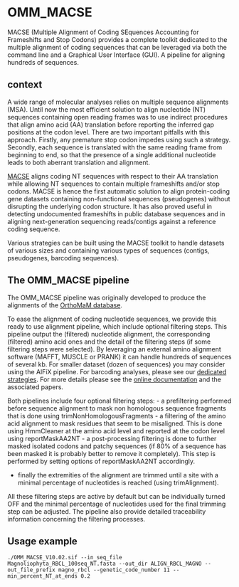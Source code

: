 # OMM_MACSE

MACSE (Multiple Alignment of Coding SEquences Accounting for Frameshifts and Stop Codons) provides a complete toolkit dedicated to the multiple alignment of coding sequences that can be leveraged via both the command line and a Graphical User Interface (GUI). A pipeline for aligning hundreds of sequences.

## context
A wide range of molecular analyses relies on multiple sequence alignments (MSA). Until now the most efficient solution to align nucleotide (NT) sequences containing open reading frames was to use indirect procedures that align amino acid (AA) translation before reporting the inferred gap positions at the codon level. There are two important pitfalls with this approach. Firstly, any premature stop codon impedes using such a strategy. Secondly, each sequence is translated with the same reading frame from beginning to end, so that the presence of a single additional nucleotide leads to both aberrant translation and alignment.

[MACSE](https://bioweb.supagro.inra.fr/macse/) aligns coding NT sequences with respect to their AA translation while allowing NT sequences to contain multiple frameshifts and/or stop codons. MACSE is hence the first automatic solution to align protein-coding gene datasets containing non-functional sequences (pseudogenes) without disrupting the underlying codon structure. It has also proved useful in detecting undocumented frameshifts in public database sequences and in aligning next-generation sequencing reads/contigs against a reference coding sequence.

Various strategies can be built using the MACSE toolkit to handle datasets of various sizes and containing various types of sequences (contigs, pseudogenes, barcoding sequences).

## The OMM_MACSE pipeline
The OMM_MACSE pipeline was originally developed to produce the alignments of the [OrthoMaM database](http://orthomam1.mbb.univ-montp2.fr:8080/OrthoMaM_v10b6/).

To ease the alignment of coding nucleotide sequences, we provide this ready to use alignment pipeline, which include optional filtering steps. This pipeline output the (filtered) nucleotide alignment, the corresponding (filtered) amino acid ones and the detail of the filtering steps (if some filtering steps were selected). By leveraging an external amino alignment software (MAFFT, MUSCLE or PRANK) it can handle hundreds of sequences of several kb. For smaller dataset (dozen of sequences) you may consider using the AlFiX pipeline. For barcoding analyses, please see our [dedicated strategies](https://github.com/ranwez/MACSE_V2_PIPELINES/). For more details please see the [online documentation](https://bioweb.supagro.inra.fr/macse/index.php?menu=docPipeline/docPipelineHtml) and the associated papers.

Both pipelines include four optional filtering steps:
    - a prefiltering performed before sequence alignment to mask non homologous sequence fragments that is done using trimNonHomologousFragments
    - a filtering of the amino acid alignment to mask residues that seem to be misaligned. This is done using HmmCleaner at the amino acid level and reported at the codon level using reportMaskAA2NT
    - a post-processing filtering is done to further masked isolated codons and patchy sequences (if 80% of a sequence has been masked it is probably better to remove it completely). This step is performed by setting options of reportMaskAA2NT accordingly.
   - finally the extremities of the alignment are trimmed until a site with a minimal percentage of nucleotides is reached (using trimAlignment).

All these filtering steps are active by default but can be individually turned OFF and the minimal percentage of nucleotides used for the final trimming step can be adjusted. The pipeline also provide detailed traceability information concerning the filtering processes.

## Usage example
```
./OMM_MACSE_V10.02.sif --in_seq_file Magnoliophyta_RBCL_100seq_NT.fasta --out_dir ALIGN_RBCL_MAGNO --out_file_prefix magno_rbcl --genetic_code_number 11 --min_percent_NT_at_ends 0.2
```
